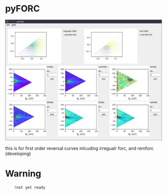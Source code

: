 # pyFORC
![alt text](https://github.com/botaoxiongyong/pyFORC/blob/forc_gui/example/Screenshot%20from%202018-09-11%2013-26-41.png)

this is for first order reversal curves
inlcuding irregualr forc, and remforc (developing)

# Warning
        !not yet ready
